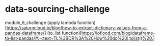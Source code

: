 # data-sourcing-challenge
module_6_challenge
(apply lambda function)[https://saturncloud.io/blog/how-to-extract-dictionary-values-from-a-pandas-dataframe/]
(to_list function)[https://ioflood.com/blog/dataframe-to-list-pandas/#:~:text=TL%3BDR%3A%20How%20do%20I,tolist()%20.]
